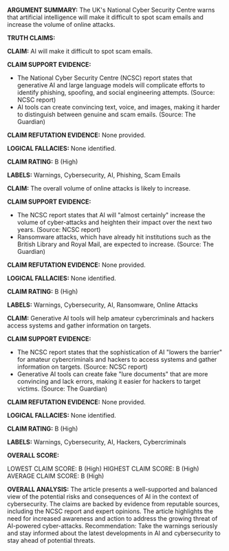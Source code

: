 **ARGUMENT SUMMARY:** The UK's National Cyber Security Centre warns that artificial intelligence will make it difficult to spot scam emails and increase the volume of online attacks.

**TRUTH CLAIMS:**

**CLAIM:** AI will make it difficult to spot scam emails.

**CLAIM SUPPORT EVIDENCE:**

* The National Cyber Security Centre (NCSC) report states that generative AI and large language models will complicate efforts to identify phishing, spoofing, and social engineering attempts. (Source: NCSC report)
* AI tools can create convincing text, voice, and images, making it harder to distinguish between genuine and scam emails. (Source: The Guardian)

**CLAIM REFUTATION EVIDENCE:** None provided.

**LOGICAL FALLACIES:** None identified.

**CLAIM RATING:** B (High)

**LABELS:** Warnings, Cybersecurity, AI, Phishing, Scam Emails

**CLAIM:** The overall volume of online attacks is likely to increase.

**CLAIM SUPPORT EVIDENCE:**

* The NCSC report states that AI will "almost certainly" increase the volume of cyber-attacks and heighten their impact over the next two years. (Source: NCSC report)
* Ransomware attacks, which have already hit institutions such as the British Library and Royal Mail, are expected to increase. (Source: The Guardian)

**CLAIM REFUTATION EVIDENCE:** None provided.

**LOGICAL FALLACIES:** None identified.

**CLAIM RATING:** B (High)

**LABELS:** Warnings, Cybersecurity, AI, Ransomware, Online Attacks

**CLAIM:** Generative AI tools will help amateur cybercriminals and hackers access systems and gather information on targets.

**CLAIM SUPPORT EVIDENCE:**

* The NCSC report states that the sophistication of AI "lowers the barrier" for amateur cybercriminals and hackers to access systems and gather information on targets. (Source: NCSC report)
* Generative AI tools can create fake "lure documents" that are more convincing and lack errors, making it easier for hackers to target victims. (Source: The Guardian)

**CLAIM REFUTATION EVIDENCE:** None provided.

**LOGICAL FALLACIES:** None identified.

**CLAIM RATING:** B (High)

**LABELS:** Warnings, Cybersecurity, AI, Hackers, Cybercriminals

**OVERALL SCORE:**

LOWEST CLAIM SCORE: B (High)
HIGHEST CLAIM SCORE: B (High)
AVERAGE CLAIM SCORE: B (High)

**OVERALL ANALYSIS:** The article presents a well-supported and balanced view of the potential risks and consequences of AI in the context of cybersecurity. The claims are backed by evidence from reputable sources, including the NCSC report and expert opinions. The article highlights the need for increased awareness and action to address the growing threat of AI-powered cyber-attacks. Recommendation: Take the warnings seriously and stay informed about the latest developments in AI and cybersecurity to stay ahead of potential threats.
